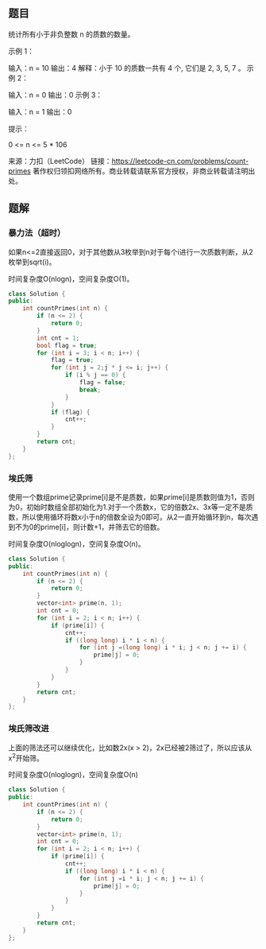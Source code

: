 ## 题目

统计所有小于非负整数 n 的质数的数量。

 

示例 1：

输入：n = 10
输出：4
解释：小于 10 的质数一共有 4 个, 它们是 2, 3, 5, 7 。
示例 2：

输入：n = 0
输出：0
示例 3：

输入：n = 1
输出：0


提示：

0 <= n <= 5 * 106

来源：力扣（LeetCode）
链接：https://leetcode-cn.com/problems/count-primes
著作权归领扣网络所有。商业转载请联系官方授权，非商业转载请注明出处。

## 题解

### 暴力法（超时）

如果n<=2直接返回0，对于其他数从3枚举到n对于每个i进行一次质数判断，从2枚举到sqrt(i)。

时间复杂度O(nlogn)，空间复杂度O(1)。

```c++
class Solution {
public:
    int countPrimes(int n) {
        if (n <= 2) {
            return 0;
        }
        int cnt = 1;
        bool flag = true;
        for (int i = 3; i < n; i++) {
            flag = true;
            for (int j = 2;j * j <= i; j++) {
                if (i % j == 0) {
                    flag = false;
                    break;
                }
            }
            if (flag) {
                cnt++;
            }
        }
        return cnt;
    }
};
```

### 埃氏筛

使用一个数组prime记录prime[i]是不是质数，如果prime[i]是质数则值为1，否则为0，初始时数组全部初始化为1.对于一个质数x，它的倍数2x、3x等一定不是质数，所以使用循环将数x小于n的倍数全设为0即可。从2一直开始循环到n，每次遇到不为0的prime[i]，则计数+1，并筛去它的倍数。

时间复杂度O(nloglogn)，空间复杂度O(n)。

```c++
class Solution {
public:
    int countPrimes(int n) {
        if (n <= 2) {
            return 0;
        }
        vector<int> prime(n, 1);
        int cnt = 0;
        for (int i = 2; i < n; i++) {
            if (prime[i]) {
                cnt++;
                if ((long long) i * i < n) {
                    for (int j =(long long) i * i; j < n; j += i) {
                        prime[j] = 0;
                    }
                }
            }
        }
        return cnt;
    }
};
```

### 埃氏筛改进

上面的筛法还可以继续优化，比如数2x(x > 2)，2x已经被2筛过了，所以应该从x<sup>2</sup>开始筛。

时间复杂度O(nloglogn)，空间复杂度O(n)

```c++
class Solution {
public:
    int countPrimes(int n) {
        if (n <= 2) {
            return 0;
        }
        vector<int> prime(n, 1);
        int cnt = 0;
        for (int i = 2; i < n; i++) {
            if (prime[i]) {
                cnt++;
                if ((long long) i * i < n) {
                	for (int j =i * i; j < n; j += i) {
                    	prime[j] = 0;
                	}
                }
            }
        }
        return cnt;
    }
};
```

